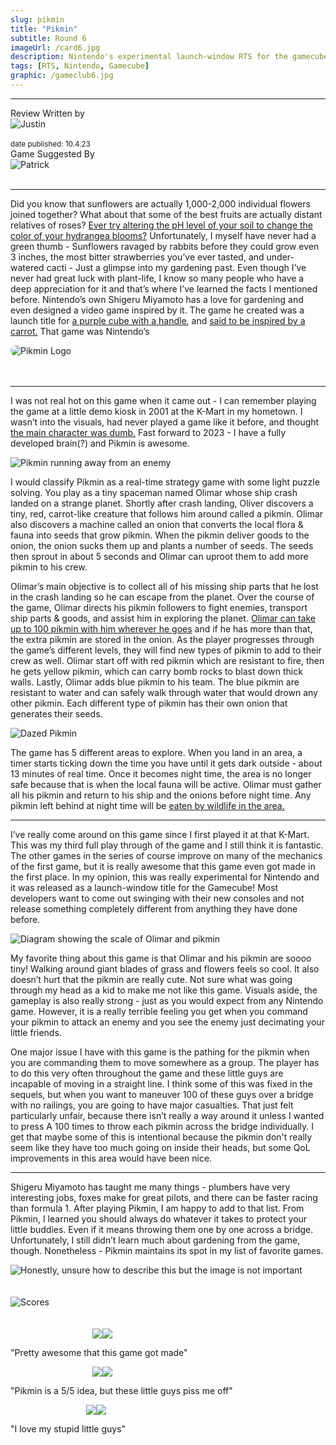 ```yaml
---
slug: pikmin
title: "Pikmin"
subtitle: Round 6
imageUrl: /card6.jpg
description: Nintendo's experimental launch-window RTS for the gamecube
tags: [RTS, Nintendo, Gamecube]
graphic: /gameclub6.jpg
---
```

---
<div class="reviewinfo">
	
<div style=""><span>Review Written by</span>
<div class="reviewimg"><img src="/reviews/reviewjustin.png"
alt="Justin"/> </div><br>
<sub>date published: 10.4.23</sub></div>

<div style=""><span>Game Suggested By</span>
<div class="reviewimg"><img src="/reviews/reviewcullen.png"
alt="Patrick"/> </div><br></div>

</div>

---

Did you know that sunflowers are actually 1,000-2,000 individual flowers joined together? What about that some of the best fruits are actually distant relatives of roses? [Ever try altering the pH level of your soil to change the color of your hydrangea blooms?](/reviews/pikmin/hydrangea.jpg) Unfortunately, I myself have never had a green thumb - Sunflowers ravaged by rabbits before they could grow even 3 inches, the most bitter strawberries you’ve ever tasted, and under-watered cacti - Just a glimpse into my gardening past. Even though I’ve never had great luck with plant-life, I know so many people who have a deep appreciation for it and that’s where I’ve learned the facts I mentioned before. Nintendo’s own Shigeru Miyamoto has a love for gardening and even designed a video game inspired by it. The game he created was a launch title for [a purple cube with a handle](/reviews/pikmin/gamecube.jpg), and [said to be inspired by a carrot.](/reviews/pikmin/pikpik.png) That game was Nintendo’s
<div class="reviewlogo"><img src="/reviews/pikmin/logo.png"
alt="Pikmin Logo" style="border-radius: 20px;"/></div><br><br />

---

I was not real hot on this game when it came out - I can remember playing the game at a little demo kiosk in 2001 at the K-Mart in my hometown. I wasn’t into the visuals, had never played a game like it before, and thought [the main character was dumb.](/reviews/pikmin/olimar.png) Fast forward to 2023 - I have a fully developed brain(?) and Pikmin is awesome.
<div class="reviewsplit"><img src="/reviews/pikmin/run.png"
alt="Pikmin running away from an enemy" /><div>

I would classify Pikmin as a real-time strategy game with some light puzzle solving. You play as a tiny spaceman named Olimar whose ship crash landed on a strange planet. Shortly after crash landing, Oliver discovers a tiny, red, carrot-like creature that follows him around called a pikmin. Olimar also discovers a machine called an onion that converts the local flora & fauna into seeds that grow pikmin. When the pikmin deliver goods to the onion, the onion sucks them up and plants a number of seeds. The seeds then sprout in about 5 seconds and Olimar can uproot them to add more pikmin to his crew.

Olimar’s main objective is to collect all of his missing ship parts that he lost in the crash landing so he can escape from the planet. Over the course of the game, Olimar directs his pikmin followers to fight enemies, transport ship parts & goods, and assist him in exploring the planet. [Olimar can take up to 100 pikmin with him wherever he goes](/reviews/pikmin/100.jpg) and if he has more than that, the extra pikmin are stored in the onion. As the player progresses through the game’s different levels, they will find new types of pikmin to add to their crew as well. Olimar start off with red pikmin which are resistant to fire, then he gets yellow pikmin, which can carry bomb rocks to blast down thick walls. Lastly, Olimar adds blue pikmin to his team. The blue pikmin are resistant to water and can safely walk through water that would drown any other pikmin. Each different type of pikmin has their own onion that generates their seeds.
<div class="reviewsplit"><img src="/reviews/pikmin/dazed.gif"
alt="Dazed Pikmin" /><div>

The game has 5 different areas to explore. When you land in an area, a timer starts ticking down the time you have until it gets dark outside - about 13 minutes of real time. Once it becomes night time, the area is no longer safe because that is when the local fauna will be active. Olimar must gather all his pikmin and return to his ship and the onions before night time. Any pikmin left behind at night time will be [eaten by wildlife in the area.](/reviews/pikmin/eaten.jpg)

---

I’ve really come around on this game since I first played it at that K-Mart. This was my third full play through of the game and I still think it is fantastic. The other games in the series of course improve on many of the mechanics of the first game, but it is really awesome that this game even got made in the first place. In my opinion, this was really experimental for Nintendo and it was released as a launch-window title for the Gamecube! Most developers want to come out swinging with their new consoles and not release something completely different from anything they have done before.
<div class="reviewsplit"><img src="/reviews/pikmin/size.png"
alt="Diagram showing the scale of Olimar and pikmin" /><div>

My favorite thing about this game is that Olimar and his pikmin are soooo tiny! Walking around giant blades of grass and flowers feels so cool. It also doesn’t hurt that the pikmin are really cute. Not sure what was going through my head as a kid to make me not like this game. Visuals aside, the gameplay is also really strong - just as you would expect from any Nintendo game. However, it is a really terrible feeling you get when you command your pikmin to attack an enemy and you see the enemy just decimating your little friends. 

One major issue I have with this game is the pathing for the pikmin when you are commanding them to move somewhere as a group. The player has to do this very often throughout the game and these little guys are incapable of moving in a straight line. I think some of this was fixed in the sequels, but when you want to maneuver 100 of these guys over a bridge with no railings, you are going to have major casualties. That just felt particularly unfair, because there isn’t really a way around it unless I wanted to press A 100 times to throw each pikmin across the bridge individually. I get that maybe some of this is intentional because the pikmin don't really seem like they have too much going on inside their heads, but some QoL improvements in this area would have been nice.

---

Shigeru Miyamoto has taught me many things - plumbers have very interesting jobs, foxes make for great pilots, and there can be faster racing than formula 1. After playing Pikmin, I am happy to add to that list. From Pikmin, I learned you should always do whatever it takes to protect your little buddies. Even if it means throwing them one by one across a bridge. Unfortunately, I still didn’t learn much about gardening from the game, though. Nonetheless - Pikmin maintains its spot in my list of favorite games.


<div class="reviewsplit"><img src="/reviews/pikmin/beverage.gif"
alt="Honestly, unsure how to describe this but the image is not important"/><div>
<br><br>

<div class="reviewsplit"><img src="/reviews/scores/scoresoutline.png"
alt="Scores" /><div>

<br>
<br>

<div class="scores" style=" width: 100%;">
	 
<div class="stars"><img src="/reviews/reviewjustin.png" style="margin-left: 26%;"><img src="/reviews/scores/4star.png"><p>"Pretty awesome that this game got made"</p></div>

<div class="cstars"><img src="/reviews/reviewcullen.png" style="margin-left: 26%;"><img src="/reviews/scores/2star.png"><p>"Pikmin is a 5/5 idea, but these little guys piss me off"</p></div>

<div class="pstars"><img src="/reviews/reviewpatrick.png" style="margin-left: 24%;"><img src="/reviews/scores/4star.png"><p>"I love my stupid little guys"</p></div>

</div>
